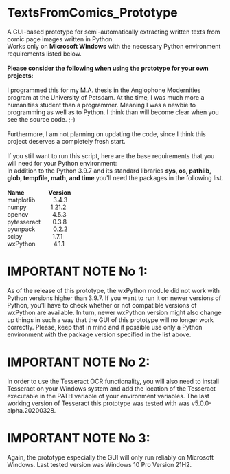 # TextsFromComics_Prototype
A GUI-based prototype for semi-automatically extracting written texts from comic page images written in Python.<br/>
Works only on **Microsoft Windows** with the necessary Python environment requirements listed below.<br/><br/>
**Please consider the following when using the prototype for your own projects:<br/><br/>**
I programmed this for my M.A. thesis in the Anglophone Modernities program at the University of Potsdam. At the time, I was much more a humanities student than a programmer. Meaning I was a newbie to programming as well as to Python. I think than will become clear when you see the source code. ;-)<br/><br/>
Furthermore, I am not planning on updating the code, since I think this project deserves a completely fresh start.<br/><br/>
If you still want to run this script, here are the base requirements that you will need for your Python environment:<br/>
In addition to the Python 3.9.7 and its standard libraries **sys, os, pathlib, glob, tempfile, math, and time** you'll need the packages in the following list.<br/><br/>
**Name&emsp;&emsp;&emsp;&emsp;Version<br/>**
matplotlib&emsp;&emsp;&emsp;3.4.3<br/>
numpy&emsp;&emsp;&emsp;&emsp;1.21.2<br/>
opencv&emsp;&emsp;&emsp;&emsp;4.5.3<br/>
pytesseract&emsp;&emsp;0.3.8<br/>
pyunpack&emsp;&emsp;&emsp;0.2.2<br/>
scipy&emsp;&emsp;&emsp;&emsp;&emsp;1.7.1<br/>
wxPython&emsp;&emsp;&emsp;4.1.1<br/>
# IMPORTANT NOTE No 1:<br/>
As of the release of this prototype, the wxPython module did not work with Python versions higher than 3.9.7. If you want to run it on newer versions of Python, you'll have to check whether or not compatible versions of wxPython are available. In turn, newer wxPython version might also change up things in such a way that the GUI of this prototype will no longer work correctly. Please, keep that in mind and if possible use only a Python environment with the package version specified in the list above.
# IMPORTANT NOTE No 2:<br/>
In order to use the Tesseract OCR functionality, you will also need to install Tesseract on your Windows system and add the location of the Tesseract executable in the PATH variable of your environment variables. The last working version of Tesseract this prototype was tested with was v5.0.0-alpha.20200328.
# IMPORTANT NOTE No 3:<br/>
Again, the prototype especially the GUI will only run reliably on Microsoft Windows. Last tested version was Windows 10 Pro Version 21H2.

